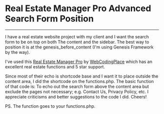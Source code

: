 # Real Estate Manager Pro Advanced Search Form Position
---

I have a real estate website project with my client and I want the search form to be on top on both
The content and the sidebar. The best way to position it is at the genesis_before_content (I'm using Genesis Framework by the way).

I've used this [Real Estate Manager Pro](https://codecanyon.net/item/real-estate-manager-pro/20482813?_ga=2.179874148.1907125454.1604643690-2072200941.1604127200) by [WebCodingPlace](https://webcodingplace.com/)
which has an excellent real estate functions and 5 star support.

Since most of their echo is shortcode base and I want it to place outside the content area, I did the shortcode on the functions.php.
The basic function of that code is: To echo out the search form above the content area but exclude the pages not necessary; e.g. Contact Us, Privacy Policy, etc.
I appreciate criticisms and better suggestions to the code I did. Cheers!

PS. The function goes to your functions.php.
